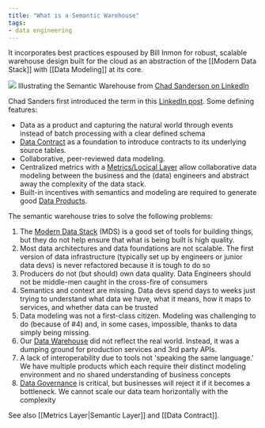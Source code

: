 ```yaml
---
title: "What is a Semantic Warehouse"
tags:
- data engineering
---
```

It incorporates best practices espoused by Bill Inmon for robust, scalable warehouse design built for the cloud as an abstraction of the [[Modern Data Stack]] with [[Data Modeling]] at its core. 

![](images/Pasted%20image%2020220909171758.png)
Illustrating the Semantic Warehouse from [Chad Sanderson on LinkedIn](https://www.linkedin.com/posts/chad-sanderson_im-very-happy-to-unveil-the-semantic-warehouse-activity-6958091220157964288-JSXj/)

Chad Sanders first introduced the term in this [LinkedIn post](https://www.linkedin.com/posts/chad-sanderson_im-very-happy-to-unveil-the-semantic-warehouse-activity-6958091220157964288-JSXj/). Some defining features:
- Data as a product and capturing the natural world through events instead of batch processing with a clear defined schema
- [Data Contract](term/data%20contract.md) as a foundation to introduce contracts to its underlying source tables.
- Collaborative, peer-reviewed data modeling.
- Centralized metrics with a [Metrics/Locical Layer](term/metrics%20layer.md) allow collaborative data modeling between the business and the (data) engineers and abstract away the complexity of the data stack.
- Built-in incentives with semantics and modeling are required to generate good [Data Products](term/data%20product.md).

The semantic warehouse tries to solve the following problems:
1. The [Modern Data Stack](term/modern%20data%20stack.md) (MDS) is a good set of tools for building things, but they do not help ensure that what is being built is high quality.  
2. Most data architectures and data foundations are not scalable. The first version of data infrastructure (typically set up by engineers or junior data devs) is never refactored because it is tough to do so  
3. Producers do not (but should) own data quality. Data Engineers should not be middle-men caught in the cross-fire of consumers  
4. Semantics and context are missing. Data devs spend days to weeks just trying to understand what data we have, what it means, how it maps to services, and whether data can be trusted  
5. Data modeling was not a first-class citizen. Modeling was challenging to do (because of #4) and, in some cases, impossible, thanks to data simply being missing.  
6. Our [Data Warehouse](term/data%20warehouse.md) did not reflect the real world. Instead, it was a dumping ground for production services and 3rd party APIs.  
7. A lack of interoperability due to tools not 'speaking the same language.' We have multiple products which each require their distinct modeling environment and no shared understanding of business concepts  
8. [Data Governance](term/data%20governance.md) is critical, but businesses will reject it if it becomes a bottleneck. We cannot scale our data team horizontally with the complexity  
  
See also [[Metrics Layer|Semantic Layer]] and [[Data Contract]].